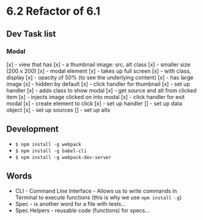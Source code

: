 # 6.2 Refactor of 6.1

## Dev Task list
### Modal
  [x] - view that has
    [x] - a thumbnail image: src, alt class
    [x] - smaller size (200 x 200)
  [x] - modal element
    [x] - takes up full screen
    [x] - with class, display
    [x] - opacity of 50% (to see the underlying content)
    [x] - has large image
    [x] - hidden by default
  [x] - click handler for thumbnail
    [x] - set up handler
    [x] - adds class to show modal
    [x] - get source and alt from clicked item
    [x] - injects image clicked on into modal
  [x] - click handler for exit modal
    [x] - create element to click
    [x] - set up handler
  [] - set up data object
    [x] - set up sources
    [] - set up alts

## Development
  - `$ npm install -g webpack`
  - `$ npm install -g babel-cli`
  - `$ npm install -g webpack-dev-server`


## Words
  - CLI - Command Line Interface - Allows us to write commands in Terminal to execute functions (this is why we use `npm install -g`)
  - Spec - is another word for a file with tests...
  - Spec Helpers - reusable code (functions) for specs...
